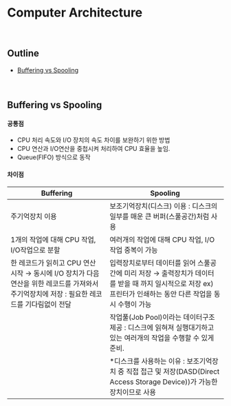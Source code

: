 
# Computer Architecture

</br>

## Outline
- [Buffering vs Spooling](#buffering-vs-spooling)


</br>

## Buffering vs Spooling
#### 공통점
- CPU 처리 속도와 I/O 장치의 속도 차이를 보완하기 위한 방법
- CPU 연산과 I/O연산을 중첩시켜 처리하여 CPU 효율을 높임.
- Queue(FIFO) 방식으로 동작

#### 차이점
| Buffering                                                                                                                                  | Spooling                                                                                                                                                     |
|--------------------------------------------------------------------------------------------------------------------------------------------|--------------------------------------------------------------------------------------------------------------------------------------------------------------|
| 주기억장치 이용                                                                                                                            | 보조기억장치(디스크) 이용 : 디스크의 일부를 매운 큰 버퍼(스풀공간)처럼 사용                                                                                  |
| 1개의 작업에 대해 CPU 작업, I/O작업으로 분할                                                                                               | 여러개의 작업에 대해 CPU 작업, I/O작업 중복이 가능                                                                                                           |
| 한 레코드가 읽히고 CPU 연산 시작 → 동시에 I/O 장치가 다음연산을 위한 레코드를 가져와서 주기억장치에 저장 : 필요한 레코드를 기다림없이 전달 | 입력장치로부터 데이터를 읽어 스풀공간에 미리 저장 → 출력장치가 데이터를 받을 때 까지 일시적으로 저장 ex) 프린터가 인쇄하는 동안 다른 작업을 동시 수행이 가능 |
|                                                                                                                                            | 작업풀(Job Pool)이라는 데이터구조 제공 : 디스크에 읽혀져 실행대기하고 있는 여러개의 작업을 수행할 수 있게 준비.                                              |
|                                                                                                                                            | *디스크를 사용하는 이유 : 보조기억장치 중 직접 접근 및 저장(DASD(Direct Access Storage Device))가 가능한 장치이므로 사용                                     |

</br>
